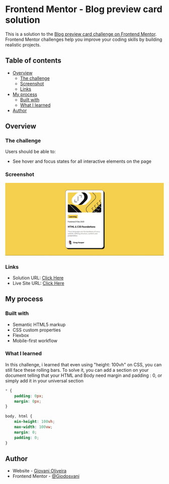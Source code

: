 # Frontend Mentor - Blog preview card solution

This is a solution to the [Blog preview card challenge on Frontend Mentor](https://www.frontendmentor.io/challenges/blog-preview-card-ckPaj01IcS). Frontend Mentor challenges help you improve your coding skills by building realistic projects. 

## Table of contents

- [Overview](#overview)
  - [The challenge](#the-challenge)
  - [Screenshot](#screenshot)
  - [Links](#links)
- [My process](#my-process)
  - [Built with](#built-with)
  - [What I learned](#what-i-learned)
- [Author](#author)

## Overview

### The challenge

Users should be able to:

- See hover and focus states for all interactive elements on the page

### Screenshot

![](./screenshot.JPG)

### Links

- Solution URL: [Click Here](https://https://www.frontendmentor.io/solutions/responsive-preview-card-with-hover-effects-BUml7zu7DI)
- Live Site URL: [Click Here](https://giodosvani.github.io/blog-preview-card-main-frontendmentor/)

## My process

### Built with

- Semantic HTML5 markup
- CSS custom properties
- Flexbox
- Mobile-first workflow

### What I learned

In this challenge, i learned that even using "height: 100vh" on CSS, you can still face these rolling bars. To solve it, you can add a section on your document telling that your HTML and Body need margin and padding
: 0, or simply add it in your universal section


```css (Universal section way)
* {
    padding: 0px;
    margin: 0px;
}
```
```css (HTML and body way)
body, html {
    min-height: 100vh;
    max-width: 100vw;
    margin: 0;
    padding: 0;
}
```

## Author

- Website - [Giovani Oliveira](https://giodosvani.github.io/portfolio)
- Frontend Mentor - [@Giodosvani](https://www.frontendmentor.io/profile/Giodosvani)

